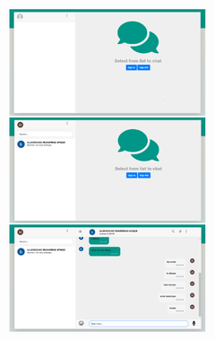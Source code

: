 <img src="Project Image/CA.PNG" width="350">
<img src="Project Image/CA1.PNG" width="350">
<img src="Project Image/CA2.PNG" width="350">
